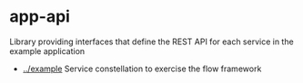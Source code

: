 
<!-- title start -->

# app-api

Library providing interfaces that define the REST API for each service in the example application



 * [../example](..) Service constellation to exercise the flow framework

<!-- title end -->